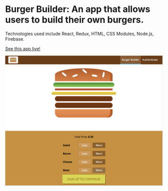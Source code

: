 # Burger Builder: An app that allows users to build their own burgers.

Technologies used include React, Redux, HTML, CSS Modules, Node.js, Firebase.

[See this app live!](https://my-burger-builder.herokuapp.com)

![alt text](screenshots/burger-builder.png "Burger Builder")
